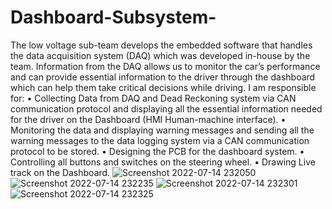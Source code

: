 # Dashboard-Subsystem-

The low voltage sub-team develops the embedded software that handles the data acquisition system (DAQ) which was developed in-house by the team. Information from the DAQ allows us to monitor the car’s performance and can provide essential information to the driver through the dashboard which can help them take critical decisions while driving. 
I am responsible for: 
•	Collecting Data from DAQ and Dead Reckoning system via CAN communication protocol and displaying all the essential information needed for the driver on the Dashboard (HMI Human-machine interface).
•	Monitoring the data and displaying warning messages and sending all the warning messages to the data logging system via a CAN communication protocol to be stored.
•	Designing the PCB for the dashboard system.
•	Controlling all buttons and switches on the steering wheel.
•	Drawing Live track on the Dashboard.
![Screenshot 2022-07-14 232050](https://user-images.githubusercontent.com/70521310/179088327-bfb5ddf5-a2a7-45d2-ac33-05086ef44a06.png)
![Screenshot 2022-07-14 232235](https://user-images.githubusercontent.com/70521310/179088675-858ddb09-b85a-43aa-93fa-ee66d6d89dd2.png)
![Screenshot 2022-07-14 232301](https://user-images.githubusercontent.com/70521310/179088697-27d29c2c-19f0-4910-be5c-f8ae64a940d2.png)
![Screenshot 2022-07-14 232325](https://user-images.githubusercontent.com/70521310/179088713-708e5785-c00d-468a-9860-5de2ae960f80.png)
